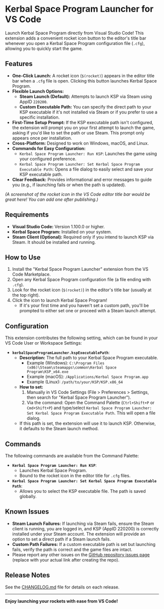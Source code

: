 # Kerbal Space Program Launcher for VS Code

Launch Kerbal Space Program directly from Visual Studio Code! This extension adds a convenient rocket icon button to the editor's title bar whenever you open a Kerbal Space Program configuration file (`.cfg`), allowing you to quickly start the game.

## Features

*   **One-Click Launch:** A rocket icon (`$(rocket)`) appears in the editor title bar when a `.cfg` file is open. Clicking this button launches Kerbal Space Program.
*   **Flexible Launch Options:**
    *   **Steam Launch (Default):** Attempts to launch KSP via Steam using AppID `220200`.
    *   **Custom Executable Path:** You can specify the direct path to your KSP executable if it's not installed via Steam or if you prefer to use a specific installation.
*   **First-Time Setup Prompt:** If the KSP executable path isn't configured, the extension will prompt you on your first attempt to launch the game, asking if you'd like to set the path or use Steam. This prompt only appears once per installation.
*   **Cross-Platform:** Designed to work on Windows, macOS, and Linux.
*   **Commands for Easy Configuration:**
    *   `Kerbal Space Program Launcher: Run KSP`: Launches the game using your configured preference.
    *   `Kerbal Space Program Launcher: Set Kerbal Space Program Executable Path`: Opens a file dialog to easily select and save your KSP executable path.
*   **Clear Feedback:** Provides informational and error messages to guide you (e.g., if launching fails or when the path is updated).

*(A screenshot of the rocket icon in the VS Code editor title bar would be great here! You can add one after publishing.)*

## Requirements

*   **Visual Studio Code:** Version 1.100.0 or higher.
*   **Kerbal Space Program:** Installed on your system.
*   **Steam Client (Optional):** Required only if you intend to launch KSP via Steam. It should be installed and running.

## How to Use

1.  Install the "Kerbal Space Program Launcher" extension from the VS Code Marketplace.
2.  Open any Kerbal Space Program configuration file (a file ending with `.cfg`).
3.  Look for the rocket icon (`$(rocket)`) in the editor's title bar (usually at the top right).
4.  Click the icon to launch Kerbal Space Program!
    *   If it's your first time and you haven't set a custom path, you'll be prompted to either set one or proceed with a Steam launch attempt.

## Configuration

This extension contributes the following setting, which can be found in your VS Code User or Workspace Settings:

*   **`kerbalSpaceProgramLauncher.kspExecutablePath`**:
    *   **Description:** The full path to your Kerbal Space Program executable.
        *   Example (Windows): `C:\Program Files (x86)\Steam\steamapps\common\Kerbal Space Program\KSP_x64.exe`
        *   Example (macOS): `/Applications/Kerbal Space Program.app`
        *   Example (Linux): `/path/to/your/KSP/KSP.x86_64`
    *   **How to set:**
        1.  Manually in VS Code Settings (File > Preferences > Settings, then search for "Kerbal Space Program Launcher").
        2.  Via the command: Open the Command Palette (`Ctrl+Shift+P` or `Cmd+Shift+P`) and type/select `Kerbal Space Program Launcher: Set Kerbal Space Program Executable Path`. This will open a file dialog.
    *   If this path is set, the extension will use it to launch KSP. Otherwise, it defaults to the Steam launch method.

## Commands

The following commands are available from the Command Palette:

*   **`Kerbal Space Program Launcher: Run KSP`**:
    *   Launches Kerbal Space Program.
    *   Bound to the rocket icon in the editor title for `.cfg` files.
*   **`Kerbal Space Program Launcher: Set Kerbal Space Program Executable Path`**:
    *   Allows you to select the KSP executable file. The path is saved globally.

## Known Issues

*   **Steam Launch Failures:** If launching via Steam fails, ensure the Steam client is running, you are logged in, and KSP (AppID 220200) is correctly installed under your Steam account. The extension will provide an option to set a direct path if a Steam launch fails.
*   **Custom Path Failures:** If a custom executable path is set but launching fails, verify the path is correct and the game files are intact.
*   Please report any other issues on the [GitHub repository issues page](https://github.com/your-github-username/kerbal-space-program-launcher/issues) (replace with your actual link after creating the repo).

## Release Notes

See the [CHANGELOG.md](CHANGELOG.md) file for details on each release.

---

**Enjoy launching your rockets with ease from VS Code!**
